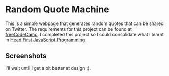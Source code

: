 # Random Quote Machine
This is a simple webpage that generates random quotes that can be shared on Twitter. The requirements for this project can be found at [freeCodeCamp](https://www.freecodecamp.com/challenges/build-a-random-quote-machine). I completed this project so I could consolidate what I learnt in [Head First JavaScript Programming](http://www.wickedlysmart.com/hfjs/).

## Screenshots
I'll wait until I get a bit better at design ;).
